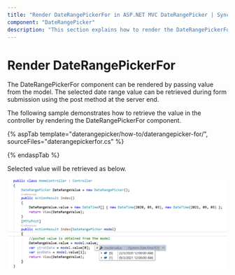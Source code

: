 ```yaml
---
title: "Render DateRangePickerFor in ASP.NET MVC DateRangePicker | Syncfusion"
component: "DateRangePicker"
description: "This section explains how to render the DateRangePickerFor component in ASP.NET MVC and retrieve the value in the controller."
---
```


# Render DateRangePickerFor

The DateRangePickerFor component can be rendered by passing value from the model. The selected date range value can be retrieved during form submission using the post method at the server end.

The following sample demonstrates how to retrieve the value in the controller by rendering the  DateRangePickerFor component.

{% aspTab template="daterangepicker/how-to/daterangepicker-for/", sourceFiles="daterangepickerfor.cs" %}

{% endaspTab %}

Selected value will be retrieved as below.

![DateRangePickerFor Component in ASP.NET MVC](../images/asp-net-mvc-daterangepickerfor-value-post.png)
